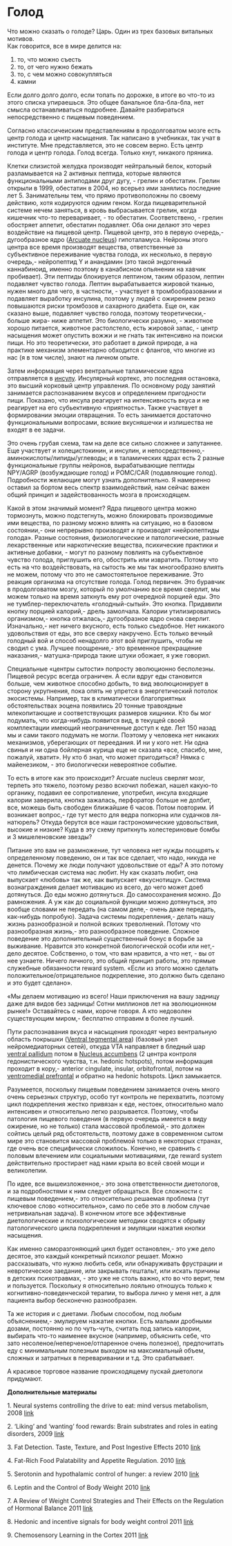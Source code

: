 <p><h1>Голод</h1></p><p>
<p>Что можно сказать о голоде? Царь. Один из трех базовых витальных мотивов.<br> Как говорится, все в мире делится на:
<ol>
  <li>то, что можно съесть</li>
  <li>то, от чего нужно бежать</li>
  <li>то, с чем можно совокупляться</li>
  <li>камни</li>
</ol>  Если долго долго долго, если топать по дорожке, в итоге во что-то из этого списка упираешься. Это общее банальное бла-бла-бла, нет смысла останавливаться подробнее. Давайте разбираться непосредственно с пищевым поведением. </p><p>Согласно классичеиским представлениям в продолговатом мозге есть центр голода и центр насыщения. Так написано в учебниках, так учат в институте. Мне представляется, это не совсем верно. Есть центр голода и центр голода. Голод всегда. Только кнут, никакого пряника. </p><p>Клетки слизистой желудка производят нейтральный белок, который разламывается на 2 активных пептида, которые являются функциональными антиподами друг дугу, - грелин и обестатин. Грелин открыли в 1999, обестатин в 2004, но всерьез ими занялись последние лет 5. Занимательны тем, что прямо противоположны по своему действию, хотя кодируются одним геном. Когда пищеварительной системе нечем заняться, в кровь выбрасывается грелин, когда кишечник что-то переваривает, - то обестатин. Соответствено, - грелин обостряет аппетит, обестатин подавляет. Оба они делают это через воздействие на пищевой центр. Пищевой центр, это в первую очередь,- дугообразное ядро (<a href="http://en.wikipedia.org/wiki/Arcuate_nucleus">Arcuate nucleus</a>) гипоталамуса. Нейроны этого центра все время производят вещества, ответственные за субъективное переживание чувства голода, их несколько, в первую очередь,- нейропептид Y и анандамин (это такой эндогенный каннабиноид, именно поэтому в канабисном опьянении на хавчик пробивает). Эти пептиды блокируется лептином, таким образом, лептин подавляет чувство голода. Лептин вырабатывается жировой тканью, нужен много для чего, в частности, - участвует в тромбообразовании и подавляет выработку инсулина, поэтому у людей с ожирением резко повышаются риски тромбозов и сахарного диабета. Еще он, как сказано выше, подавляет чувство голода, поэтому теоретически,- больше жира- ниже аппетит. Это биологически разумно, - животное хорошо питается, животное растолстело, есть жировой запас, - центр насыщения может опустить вожжи и не гнать так интенсивно на поиски пищи. Но это теоретически, это работает в дикой природе, а на практике механизм элементарно обходится с флангов, что многие из нас (я в том числе), знают на личном опыте. </p><p>Затем информация через вентральные таламические ядра отправляется в <a href="http://en.wikipedia.org/wiki/Insula">инсулу</a>. Инсулярный кортекс, это последняя остановка, это высший корковый центр управления. По основному роду занятий занимается распознаванием вкусов и определением пригодности пищи. Показано, что инсула реагирует на интенсивность вкуса и не реагирует на его субьективную «приятность». Также участвует в формировании эмоции отвращения. То есть занимается достаточно функциональными вопросами, всякие вкусняшечки и излишества не входят в ее задачи. </p><p>Это очень грубая схема, там на деле все сильно сложнее и запутаннее. Еще участвует и холецистокинин, и инсулин, и непосредственно,- аминокислоты/липиды/углеводы; и в таламических ядрах есть 2 разные функциональные группы нейронов, вырабатывающие пептиды NPY/AGRP (возбуждающие голод) и POMC/CAR (подавляющие голод). Подробности желающие могут узнать дополнительно. Я намеренно оставил за бортом весь спектр взаимодействий, нам сейчас важен общий принцип и задействованность мозга в происходящем. </p><p>Какой в этом значимый момент? Ядра пищевого центра можно тормознуть, можно подстегнуть, можно блокировать производимые ими вещества, по разному можно влиять на ситуацию, но в базовом состоянии,- они непрерывно производят и производят «нейропептиды голода». Разные состояния, физиологические и патологические, разные лекарственные или наркотические вещества, психические практики и активные добавки, - могут по разному повлиять на субьективное чувство голода, приглушить его, обострить или извратить. Потому что есть на что воздействовать, на сытость же мы так многообразно влиять не можем, потому что это не самостоятельное переживание. Это реакция организма на отсутствие голода. Голод первичен. Это буравчик в продолговатом мозгу, который по умолчанию все время сверлит, мы можем только на время заткнуть ему рот очередной порцией еды. Это не тумблер-переключатель «голодный-сытый». Это кнопка. Придавили кнопку порцией калорий,- дрель замолчала. Калории утилизировались организмом,- кнопка отжалась,- дугообразное ядро снова сверлит. Изначально,- нет ничего вкусного, есть только съедобное. Нет никакого удовольствия от еды, это все сверху накручено. Есть только вечный голодный вой и способ ненадолго этот вой приглушить, чтобы не сводил с ума. Лучшее поощрение,- это временное прекращение наказания,- матушка-природа такие штуки обожает, я уже говорил. </p><p>Специальные «центры сытости» попросту эволюционно бесполезны. Пищевой ресурс всегда ограничен. А если вдруг еды становится больше, чем животное способно добыть, то вид эволюционирует в сторону укрупнения, пока опять не упрется в энергетический потолок экосистемы. Например, так в климатически благоприятных обстоятельствах эоцена появились 20 тонные травоядные млекопитающие и соответствующих размеров хищники. Кто бы мог подумать, что когда-нибудь появится вид, в текущей своей комплектации имеющий неограниченные доступ к еде. Лет 150 назад мы и сами такого подумать не могли. Поэтому у человека нет никаких механизмов, уберегающих от переедания. И ни у кого нет. Ни одна свинья и ни одна бойлерная курица еще не сказала «все, спасибо, мне, пожалуй, хватит». Ну кто б знал, что может пригодиться? Нямка с майенезиком, - это биологически невероятное событие. </p><p>То есть в итоге как это происходит? Arcuate nucleus сверлят мозг, терпеть это тяжело, поэтому резво вскочил побежал, нашел какую-то органику, подавил ее сопротивление, употребил, инсула входящие калории заверила, кнопка зажалась, перфоратор больше не долбит, все, можешь быть свободен ближайшие 6 часов. Потом повторим. И возникает вопрос,- где тут место для ведра попкорна или судачков ля-натюрель? Откуда берутся все наши гастрономические удовольствия, высокие и низкие? Куда в эту схему приткнуть холестериновые бомбы и 3 мишеленовские звезды? </p><p>Питание это вам не размножение, тут человека нет нужды поощрять к определенному поведению, он и так все сделает, что надо, никуда не денется. Почему же люди получают удовольствие от еды? А это потому что лимбическая система нас любит. Ну как сказать любит, она выпускает «любовь» так же, как выпускает «вкуснотищу». Система вознаграждения делает мотивацию из всего, до чего может доеб дотянуться. До еды можно дотянуться. До самосохранения можно. До рамножения. А уж как до социальной функции можно дотянуться, это вообще словами не передать (на самом деле,- очень даже передать, как-нибудь попробую). Задача системы подкрепления,- делать нашу жизнь разнообразной и полной всяких треволнений. Потому что разнообразная жизнь,- это разнообразное поведение. Сложное поведение это дополнительный существенный бонус в борьбе за выживание. Нравится это конкретной биологической особи или нет,- дело десятое. Собственно, о том, что вам нравится, а что нет, - вы от нее узнаете. Ничего личного, это общий принцип работы, это прямые служебные обязанности reward system. «Если из этого можно сделать положительное/отрицательное подкрепление, это должно быть сделано и это будет сделано». </p><p>«Мы делаем мотивацию из всего! Наши приключения на вашу задницу даже для видов без задницы! Сотни миллионов лет на эволюционном рынке!» Оставайтесь с нами, короче говоря. А кто недоволен существующим миром,- бесплатно отправим в более лучший. </p><p>Пути распознавания вкуса и насыщения проходят через вентральную область покрышки (<a href="http://en.wikipedia.org/wiki/Ventral_tegmental_area">Ventral tegmental area</a>) (базовый узел нейромедиаторных сетей), откуда VTA направляет в бледный шар <a href="http://en.wikipedia.org/wiki/Pallidum">ventral pallidum</a> потом в <a href="http://en.wikipedia.org/wiki/Nucleus_accumbens">Nucleus accumbens</a> (2 центра контроля гедонистического чувства, т.н. hedonic hotspots), потом информация проходит в кору,- anterior cingulate, insular, orbitofrontal, потом на <a href="http://en.wikipedia.org/wiki/Ventromedial_prefrontal">ventromedial prefrontal</a> и обратно на hedonic hotspots. Цикл замыкается. </p><p>Разумеется, поскольку пищевым поведением занимается очень много очень серьезных структур, особо тут контроль не перехватить, поэтому цикл подкрепления жестко привязан к еде, нестоек, относительно мало интенсивен и относительно легко разрывается. Поэтому, чтобы патология пищевого поведения (в первую очередь имеется в виду ожирение, но не только) стала массовой проблемой,- это должен сойтись целый ряд обстоятельств, поэтому даже в современном сытом мире это становится массовой проблемой только в некоторых странах, где очень все специфически сложилось. Конечно, не сравнить с половым влечением или социальными мотивациями, где reward system действительно простирает над нами крыла во всей своей мощи и великолепии. </p><p>По идее, все вышеизложенное,- это зона ответственности диетологов, и за подробностями к ним следует обращаться. Все сложности с пищевым поведением,- это относительно решаемая проблема (тут ключевое слово «относительно», само по себе это в любом случае нетривиальная задача). В конечном итоге все эффективные диетологические и психологические методики сводятся к обрыву патологического цикла подкрепления и эмуляции нажатия кнопки насыщения. </p><p>Как именно саморазгоняющий цикл будет остановлен,- это уже дело десятое, это каждый конкретный психолог решает. Можно рассказывать, что нужно любить себя, или обнаруживать фрустрации и невротическое заедание, или закрывать гештальт, или искать причины в детских психотравмах, - это уже не столь важно, кто во что верит, тем и пользуется. Поскольку я относительно лояльно отношусь только к когнитивно-поведенческой терапии, то выбора лично у меня нет, а для пациента выбор бесконечно разнообразен.</p><p>Та же история и с диетами. Любым способом, под любым объяснением,- эмулируем нажатие кнопки. Есть малыми дробными дозами, постоянно но по чуть-чуть, считать под запись калории, выбирать что-то наименее вкусное (например, объяснить себе, что зато несоленое/неперченое/отпаренное очень полезное), предпочитать еду с минимальным полезным выходом на максимальный объем, сложных и затратных в переваривании и т.д. Это срабатывает. </p><p>А красивое торговое название происходящему пускай диетологи придумают. </p><p><strong>Дополнительные материалы</strong></p><p>1.	Neural systems controlling the drive to eat: mind versus metabolism, 2008 <a href="http://physiologyonline.physiology.org/content/23/2/75.full">link</a></p><p>2.	‘Liking’ and ‘wanting’ food rewards: Brain substrates and roles in eating disorders, 2009 <a href="http://www.ncbi.nlm.nih.gov/pmc/articles/PMC2717031/?tool=pubmed">link</a></p><p>3.	Fat Detection. Taste, Texture, and Post Ingestive Effects 2010 <a href="http://www.ncbi.nlm.nih.gov/books/NBK53541/">link</a></p><p>4.	Fat-Rich Food Palatability and Appetite Regulation. 2010 <a href="http://www.ncbi.nlm.nih.gov/pubmed/21452478">link</a></p><p>5.	Serotonin and hypothalamic control of hunger: a review 2010 <a href="http://www.scielo.br/scielo.php?pid=S0104-42302011000100020&amp;script=sci_arttext&amp;tlng=en">link</a></p><p>6.	Leptin and the Control of Body Weight 2010 <a href="http://www.nature.com/oby/journal/v18/n2/full/oby2009228a.html">link</a></p><p>7.	A Review of Weight Control Strategies and Their Effects on the Regulation of Hormonal Balance 2011 <a href="http://www.ncbi.nlm.nih.gov/pmc/articles/PMC3147122/?tool=pubmed">link</a></p><p>8.	Hedonic and incentive signals for body weight control 2011 <a href="http://www.ncbi.nlm.nih.gov/pmc/articles/PMC3145094/?tool=pubmed">link</a></p><p>9.	Chemosensory Learning in the Cortex 2011 <a href="http://www.ncbi.nlm.nih.gov/pmc/articles/PMC3174394/?tool=pubmed">link</a></p>
